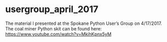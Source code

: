 ﻿# usergroup_april_2017
The material I presented at the Spokane Python User’s Group on 4/17/2017.
The coal miner Python skit can be found here: https://www.youtube.com/watch?v=MkihKpnx5yM
